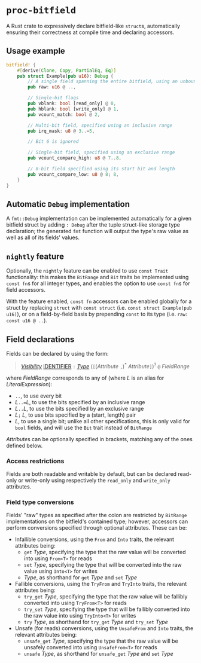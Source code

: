 # `proc-bitfield`

A Rust crate to expressively declare bitfield-like `struct`s, automatically ensuring their correctness at compile time and declaring accessors.

## Usage example

```rust
bitfield! {
    #[derive(Clone, Copy, PartialEq, Eq)]
    pub struct Example(pub u16): Debug {
        // A single field spanning the entire bitfield, using an unbounded range
        pub raw: u16 @ ..,

        // Single-bit flags
        pub vblank: bool [read_only] @ 0,
        pub hblank: bool [write_only] @ 1,
        pub vcount_match: bool @ 2,

        // Multi-bit field, specified using an inclusive range
        pub irq_mask: u8 @ 3..=5,

        // Bit 6 is ignored

        // Single-bit field, specified using an exclusive range
        pub vcount_compare_high: u8 @ 7..8,

        // 8-bit field specified using its start bit and length
        pub vcount_compare_low: u8 @ 8; 8,
    }
}
```

## Automatic `Debug` implementation

A `fmt::Debug` implementation can be implemented automatically for a given bitfield struct by adding `: Debug` after the tuple struct-like storage type declaration; the generated `fmt` function will output the type's raw value as well as all of its fields' values.

## `nightly` feature

Optionally, the `nightly` feature can be enabled to use `const Trait` functionality: this makes the `BitRange` and `Bit` traits be implemented using `const fn`s for all integer types, and enables the option to use `const fn`s for field accessors.

With the feature enabled, `const fn` accessors can be enabled globally for a struct by replacing `struct` with `const struct` (i.e. `const struct Example(pub u16)`), or on a field-by-field basis by prepending `const` to its type (i.e. `raw: const u16 @ ..`).

## Field declarations

Fields can be declared by using the form:
> [*Visibility*] [IDENTIFIER] `:` [*Type*] (`[`(*Attribute* `,`)<sup>*</sup> *Attribute*`]`)<sup>?</sup> `@` *FieldRange*

where *FieldRange* corresponds to any of (where *L* is an alias for *LiteralExpression*):
- `..`, to use every bit
- *L*`..=`*L*, to use the bits specified by an inclusive range
- *L*`..`*L*, to use the bits specified by an exclusive range
- *L*`;` *L*, to use bits specified by a (start, length) pair
- *L*, to use a single bit; unlike all other specifications, this is only valid for `bool` fields, and will use the `Bit` trait instead of `BitRange`

*Attribute*s can be optionally specified in brackets, matching any of the ones defined below.

### Access restrictions

Fields are both readable and writable by default, but can be declared read-only or write-only using respectively the `read_only` and `write_only` attributes.

### Field type conversions

Fields' "raw" types as specified after the colon are restricted by `BitRange` implementations on the bitfield's contained type; however, accessors can perform conversions specified through optional attributes. These can be:
- Infallible conversions, using the `From` and `Into` traits, the relevant attributes being:
    - `get` *Type*, specifying the type that the raw value will be converted into using `From<T>` for reads
    - `set` *Type*, specifying the type that will be converted into the raw value using `Into<T>` for writes
    - *Type*, as shorthand for `get` *Type* and `set` *Type*
- Fallible conversions, using the `TryFrom` and `TryInto` traits, the relevant attributes being:
    - `try_get` *Type*, specifying the type that the raw value will be fallibly converted into using `TryFrom<T>` for reads
    - `try_set` *Type*, specifying the type that will be fallibly converted into the raw value into using `TryInto<T>` for writes
    - `try` *Type*, as shorthand for `try_get` *Type* and `try_set` *Type*
- Unsafe (for reads) conversions, using the `UnsafeFrom` and `Into` traits, the relevant attributes being:
    - `unsafe_get` *Type*, specifying the type that the raw value will be unsafely converted into using `UnsafeFrom<T>` for reads
    - `unsafe` *Type*, as shorthand for `unsafe_get` *Type* and `set` *Type*

[*Visibility*]: https://doc.rust-lang.org/stable/reference/visibility-and-privacy.html
[IDENTIFIER]: https://doc.rust-lang.org/stable/reference/identifiers.html
[*Type*]: https://doc.rust-lang.org/stable/reference/types.html#type-expressions
